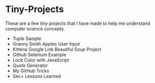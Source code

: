 # Tiny-Projects
These are a few tiny projects that I have made to help me understand computer science concepts.
- Tuple Sample
- Granny Smith Apples User Input
- Kittens Google Link Beautiful Soup Project
- Github Selenium Example
- Lock Color with JavaScript
- Quote Generator
- My GitHub Tricks
- Sec+ Lessons Learned
